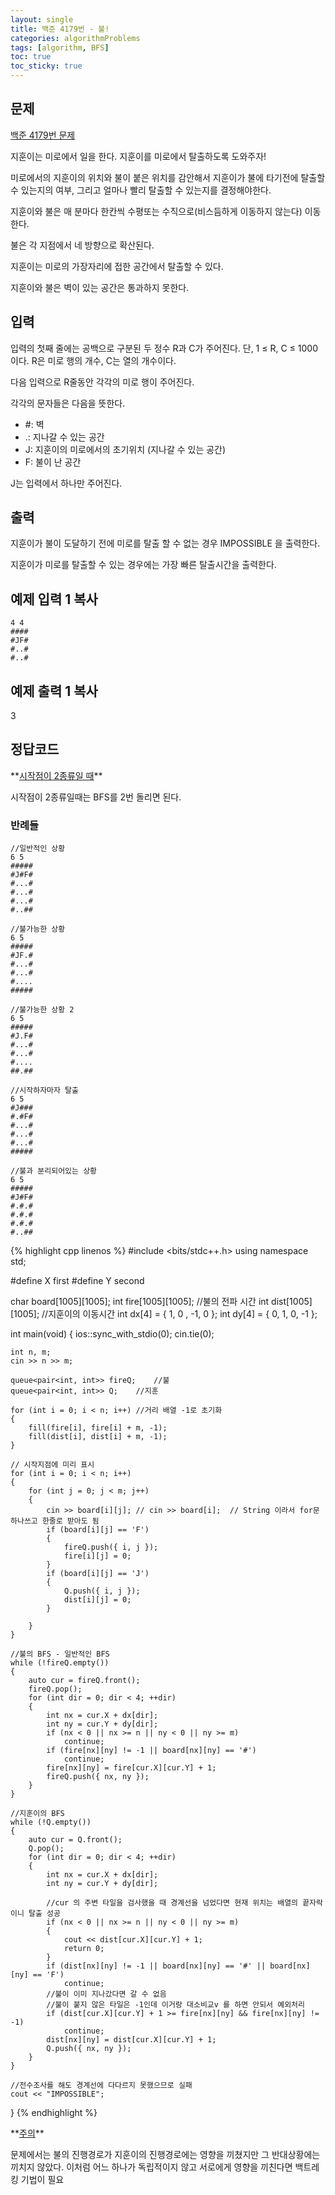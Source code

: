 ```yaml
---
layout: single
title: 백준 4179번 - 불!
categories: algorithmProblems
tags: [algorithm, BFS]
toc: true
toc_sticky: true
---
```


## 문제
[백준 4179번 문제](https://www.acmicpc.net/problem/4179)

지훈이는 미로에서 일을 한다. 지훈이를 미로에서 탈출하도록 도와주자!

미로에서의 지훈이의 위치와 불이 붙은 위치를 감안해서 지훈이가 불에 타기전에 탈출할 수 있는지의 여부, 그리고 얼마나 빨리 탈출할 수 있는지를 결정해야한다.

지훈이와 불은 매 분마다 한칸씩 수평또는 수직으로(비스듬하게 이동하지 않는다) 이동한다.

불은 각 지점에서 네 방향으로 확산된다.

지훈이는 미로의 가장자리에 접한 공간에서 탈출할 수 있다.

지훈이와 불은 벽이 있는 공간은 통과하지 못한다.

## 입력

입력의 첫째 줄에는 공백으로 구분된 두 정수 R과 C가 주어진다. 단, 1 ≤ R, C ≤ 1000 이다. R은 미로 행의 개수, C는 열의 개수이다.

다음 입력으로 R줄동안 각각의 미로 행이 주어진다.

각각의 문자들은 다음을 뜻한다.

- #: 벽
- .: 지나갈 수 있는 공간
- J: 지훈이의 미로에서의 초기위치 (지나갈 수 있는 공간)
- F: 불이 난 공간

J는 입력에서 하나만 주어진다.

## 출력

지훈이가 불이 도달하기 전에 미로를 탈출 할 수 없는 경우 IMPOSSIBLE 을 출력한다.

지훈이가 미로를 탈출할 수 있는 경우에는 가장 빠른 탈출시간을 출력한다.

## 예제 입력 1 복사

```
4 4
####
#JF#
#..#
#..#
```

## 예제 출력 1 복사
3

## 정답코드

<div class="notice--warning" markdown="1">
**<u>시작점이 2종류일 때</u>** 

시작점이 2종류일때는 BFS를 2번 돌리면 된다.
</div>

### 반례들
```
//일반적인 상황
6 5
#####
#J#F#
#...#
#...#
#...#
#..##

//불가능한 상황
6 5
#####
#JF.#
#...#
#...#
#....
#####

//불가능한 상황 2
6 5
#####
#J.F#
#...#
#...#
#....
##.##

//시작하자마자 탈출
6 5
#J###
#.#F#
#...#
#...#
#...#
#####

//불과 분리되어있는 상황
6 5
#####
#J#F#
#.#.#
#.#.#
#.#.#
#..##
```

{% highlight cpp linenos %}
#include <bits/stdc++.h>
using namespace std;

#define X first
#define Y second

char board[1005][1005];
int fire[1005][1005];   //불의 전파 시간
int dist[1005][1005];   //지훈이의 이동시간
int dx[4] = { 1, 0 , -1, 0 };
int dy[4] = { 0, 1, 0, -1 };

int main(void)
{
    ios::sync_with_stdio(0);
    cin.tie(0);

    int n, m;
    cin >> n >> m;
    
    queue<pair<int, int>> fireQ;    //불
    queue<pair<int, int>> Q;    //지훈

    for (int i = 0; i < n; i++) //거리 배열 -1로 초기화
    {
        fill(fire[i], fire[i] + m, -1);
        fill(dist[i], dist[i] + m, -1);
    }

    // 시작지점에 미리 표시
    for (int i = 0; i < n; i++)
    {
        for (int j = 0; j < m; j++)
        {
            cin >> board[i][j]; // cin >> board[i];  // String 이라서 for문 하나쓰고 한줄로 받아도 됨
            if (board[i][j] == 'F')
            {
                fireQ.push({ i, j });
                fire[i][j] = 0;
            }
            if (board[i][j] == 'J')
            { 
                Q.push({ i, j });
                dist[i][j] = 0;
            }
                
        }
    }

    //불의 BFS - 일반적인 BFS
    while (!fireQ.empty())
    {
        auto cur = fireQ.front();
        fireQ.pop();
        for (int dir = 0; dir < 4; ++dir)
        {
            int nx = cur.X + dx[dir];
            int ny = cur.Y + dy[dir];
            if (nx < 0 || nx >= n || ny < 0 || ny >= m)
                continue;
            if (fire[nx][ny] != -1 || board[nx][ny] == '#')
                continue;
            fire[nx][ny] = fire[cur.X][cur.Y] + 1;
            fireQ.push({ nx, ny });
        }
    }

    //지훈이의 BFS
    while (!Q.empty())
    {
        auto cur = Q.front();
        Q.pop();
        for (int dir = 0; dir < 4; ++dir)
        {
            int nx = cur.X + dx[dir];
            int ny = cur.Y + dy[dir];
            
            //cur 의 주변 타일을 검사했을 때 경계선을 넘었다면 현재 위치는 배열의 끝자락이니 탈출 성공
            if (nx < 0 || nx >= n || ny < 0 || ny >= m)
            {
                cout << dist[cur.X][cur.Y] + 1;
                return 0;
            }            
            if (dist[nx][ny] != -1 || board[nx][ny] == '#' || board[nx][ny] == 'F')
                continue;
            //불이 이미 지나갔다면 갈 수 없음
            //불이 붙지 않은 타일은 -1인데 이거랑 대소비교v 를 하면 안되서 예외처리
            if (dist[cur.X][cur.Y] + 1 >= fire[nx][ny] && fire[nx][ny] != -1)
                continue;
            dist[nx][ny] = dist[cur.X][cur.Y] + 1;
            Q.push({ nx, ny });
        }
    }

    //전수조사를 해도 경계선에 다다르지 못했으므로 실패
    cout << "IMPOSSIBLE";
}
{% endhighlight %}

<div class="notice--warning" markdown="1">
**<u>주의</u>** 

문제에서는 불의 진행경로가 지훈이의 진행경로에는 영향을 끼쳤지만 그 반대상황에는 끼치지 않았다. 이처럼 어느 하나가 독립적이지 않고 서로에게 영향을 끼친다면 백트레킹 기법이 필요
</div>
